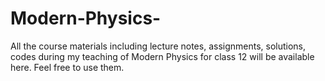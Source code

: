 # Modern-Physics-
All the course materials including lecture notes, assignments, solutions, codes during my teaching of Modern Physics for class 12 will be available here. Feel free to use them.

